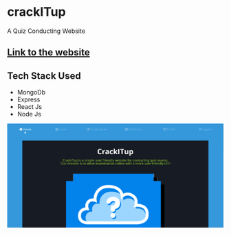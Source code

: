 # crackITup
A Quiz Conducting Website 

## [Link to the website](https://crackitup.herokuapp.com)

## Tech Stack Used
- MongoDb
- Express
- React Js
- Node Js

![Screenshot](./img/Screenshot.png)